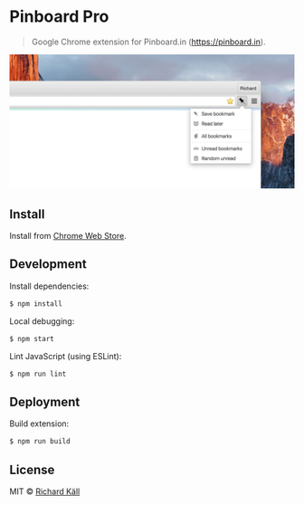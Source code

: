 # Pinboard Pro

> Google Chrome extension for Pinboard.in (https://pinboard.in).

![Pinboard Pro](preview.jpg)

## Install

Install from [Chrome Web Store](https://chrome.google.com/webstore/detail/pinboard-pro/pmgaobiflaffpllgnepmhcnbdhfgnpna).

## Development

Install dependencies:

```bash
$ npm install
```

Local debugging:

```bash
$ npm start
```

Lint JavaScript (using ESLint):

```bash
$ npm run lint
```

## Deployment

Build extension:

```bash
$ npm run build
```

## License

MIT &copy; [Richard Käll](http://richardkall.se)
